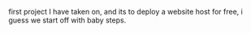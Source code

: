 first project I have taken on, and its to deploy a website host for free, i guess we start off with baby steps. 
